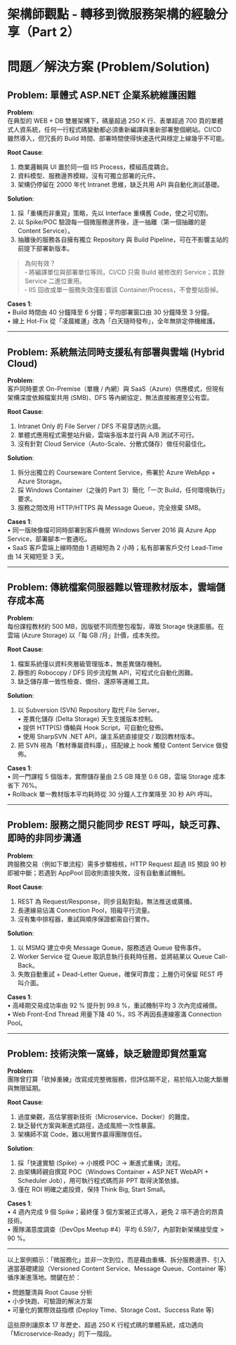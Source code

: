 # 架構師觀點 ‑ 轉移到微服務架構的經驗分享（Part 2）

# 問題／解決方案 (Problem/Solution)

## Problem: 單體式 ASP.NET 企業系統維護困難

**Problem**:  
在典型的 WEB + DB 雙層架構下，碼量超過 250 K 行、表單超過 700 頁的單體式人資系統，任何一行程式碼變動都必須重新編譯與重新部署整個網站。CI/CD 雖然導入，但冗長的 Build 時間、部署時間使得快速迭代與穩定上線幾乎不可能。

**Root Cause**:  
1. 商業邏輯與 UI 置於同一個 IIS Process，模組高度耦合。  
2. 資料模型、服務邊界模糊，沒有可獨立部署的元件。  
3. 架構仍停留在 2000 年代 Intranet 思維，缺乏共用 API 與自動化測試基礎。  

**Solution**:  
1. 採「重構而非重寫」策略，先以 Interface 重構舊 Code，使之可切割。  
2. 以 Spike/POC 驗證每一個微服務邊界後，逐一抽離（第一個抽離的是 Content Service）。  
3. 抽離後的服務各自擁有獨立 Repository 與 Build Pipeline，可在不影響主站的前提下部署新版本。  

> 為何有效？  
> ‑ 將編譯單位與部署單位等同，CI/CD 只需 Build 被修改的 Service；其餘 Service 二進位重用。  
> ‑ IIS 回收或單一服務失效僅影響該 Container/Process，不會整站掛掉。  

**Cases 1**:  
• Build 時間由 40 分鐘降至 6 分鐘；平均部署窗口由 30 分鐘降至 3 分鐘。  
• 線上 Hot-Fix 從「凌晨維運」改為「白天隨時發布」，全年無排定停機維護。

---

## Problem: 系統無法同時支援私有部署與雲端 (Hybrid Cloud)

**Problem**:  
客戶同時要求 On-Premise（單機 / 內網）與 SaaS（Azure）供應模式，但現有架構深度依賴檔案共用 (SMB)、DFS 等內網協定，無法直接搬遷至公有雲。

**Root Cause**:  
1. Intranet Only 的 File Server / DFS 不易穿透防火牆。  
2. 單體式應用程式需整站升級，雲端多版本並行與 A/B 測試不可行。  
3. 沒有針對 Cloud Service（Auto-Scale、分散式儲存）做任何最佳化。  

**Solution**:  
1. 拆分出獨立的 Courseware Content Service，佈署於 Azure WebApp + Azure Storage。  
2. 採 Windows Container（之後的 Part 3）簡化「一次 Build，任何環境執行」要求。  
3. 服務之間改用 HTTP/HTTPS 與 Message Queue，完全捨棄 SMB。  

**Cases 1**:  
• 同一版映像檔可同時部署到客戶機房 Windows Server 2016 與 Azure App Service，部署腳本一套通吃。  
• SaaS 客戶雲端上線時間由 1 週縮短為 2 小時；私有部署客戶交付 Lead-Time 由 14 天縮短至 3 天。

---

## Problem: 傳統檔案伺服器難以管理教材版本，雲端儲存成本高

**Problem**:  
每份課程教材約 500 MB，因版號不同而整包複製，導致 Storage 快速膨脹。在雲端 (Azure Storage) 以「每 GB /月」計價，成本失控。

**Root Cause**:  
1. 檔案系統僅以資料夾層級管理版本，無差異儲存機制。  
2. 靜態的 Robocopy / DFS 同步流程無 API，可程式化自動化困難。  
3. 缺乏儲存庫一致性檢查、備份、還原等運維工具。  

**Solution**:  
1. 以 Subversion (SVN) Repository 取代 File Server。  
   • 差異化儲存 (Delta Storage) 天生支援版本控制。  
   • 提供 HTTP(S) 傳輸與 Hook Script，可自動化發佈。  
   • 使用 SharpSVN .NET API，讓主系統直接提交 / 取回教材版本。  
2. 把 SVN 視為「教材專屬資料庫」，搭配線上 hook 觸發 Content Service 做發佈。  

**Cases 1**:  
• 同一門課程 5 個版本，實際儲存量由 2.5 GB 降至 0.6 GB，雲端 Storage 成本省下 76%。  
• Rollback 單一教材版本平均耗時從 30 分鐘人工作業降至 30 秒 API 呼叫。

---

## Problem: 服務之間只能同步 REST 呼叫，缺乏可靠、即時的非同步溝通

**Problem**:  
跨服務交易（例如下單流程）需多步驟檢核，HTTP Request 超過 IIS 預設 90 秒即被中斷；若遇到 AppPool 回收則直接失敗，沒有自動重試機制。

**Root Cause**:  
1. REST 為 Request/Response，同步且點對點，無法推送或廣播。  
2. 長連線易佔滿 Connection Pool，阻礙平行流量。  
3. 沒有集中排程器，重試與順序保證都需自行實作。  

**Solution**:  
1. 以 MSMQ 建立中央 Message Queue，服務透過 Queue 發佈事件。  
2. Worker Service 從 Queue 取訊息執行長耗時任務，並將結果以 Queue Call-Back。  
3. 失敗自動重試 + Dead-Letter Queue，確保可靠度；上層仍可保留 REST 呼叫介面。  

**Cases 1**:  
• 高峰期交易成功率由 92 % 提升到 99.8 %，重試機制平均 3 次內完成補償。  
• Web Front-End Thread 用量下降 40 %，IIS 不再因長連線塞滿 Connection Pool。

---

## Problem: 技術決策一窩蜂，缺乏驗證即貿然重寫

**Problem**:  
團隊曾打算「砍掉重練」改寫成完整微服務，但評估期不足，易於陷入功能大斷層與無限延期。

**Root Cause**:  
1. 過度樂觀，高估掌握新技術（Microservice、Docker）的難度。  
2. 缺乏替代方案與漸進式路徑，造成風險一次性暴露。  
3. 架構師不寫 Code，難以用實作贏得團隊信任。  

**Solution**:  
1. 採「快速實驗 (Spike) → 小規模 POC → 漸進式重構」流程。  
2. 由架構師親自撰寫 POC（Windows Container + ASP.NET WebAPI + Scheduler Job），用可執行程式碼而非 PPT 取得決策依據。  
3. 僅在 ROI 明確之處投資，保持 Think Big, Start Small。  

**Cases 1**:  
• 4 週內完成 9 個 Spike；最終僅 3 個方案被正式導入，避免 2 項不適合的昂貴技術。  
• 團隊滿意度調查（DevOps Meetup #4）平均 6.59/7，內部對新架構接受度 > 90 %。

---

以上案例顯示：「微服務化」並非一次到位，而是藉由重構、拆分服務邊界、引入適當基礎建設（Versioned Content Service、Message Queue、Container 等）循序漸進落地。關鍵在於：

• 問題釐清與 Root Cause 分析  
• 小步快跑、可驗證的解決方案  
• 可量化的實際效益指標 (Deploy Time、Storage Cost、Success Rate 等)

這些原則讓原本 17 年歷史、超過 250 K 行程式碼的單體系統，成功邁向「Microservice-Ready」的下一階段。